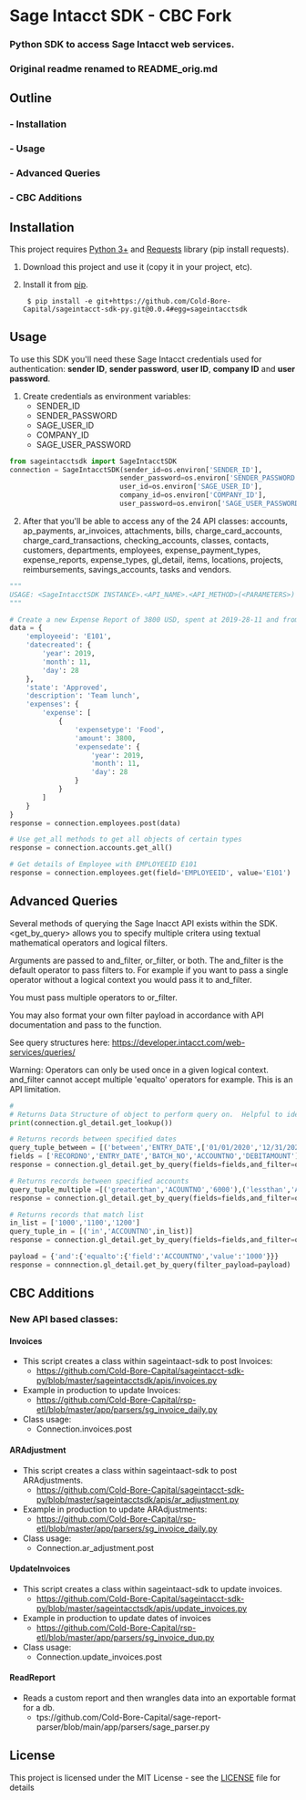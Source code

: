 # Sage Intacct SDK - CBC Fork
### Python SDK to access Sage Intacct web services. 

### Original readme renamed to README_orig.md

## Outline
 ### - Installation
 ### - Usage
 ### - Advanced Queries
 ### - CBC Additions

 

## Installation
This project requires [Python 3+](https://www.python.org/downloads/) and [Requests](https://pypi.org/project/requests/) library (pip install requests).

1. Download this project and use it (copy it in your project, etc).
2. Install it from [pip](https://pypi.org).
        
        $ pip install -e git+https://github.com/Cold-Bore-Capital/sageintacct-sdk-py.git@0.0.4#egg=sageintacctsdk


## Usage

To use this SDK you'll need these Sage Intacct credentials used for authentication: **sender ID**, **sender password**, **user ID**, **company ID** and **user password**.


1. Create credentials as environment variables:
   - SENDER_ID 
   - SENDER_PASSWORD 
   - SAGE_USER_ID 
   - COMPANY_ID 
   - SAGE_USER_PASSWORD
```python
from sageintacctsdk import SageIntacctSDK
connection = SageIntacctSDK(sender_id=os.environ['SENDER_ID'],
                           sender_password=os.environ['SENDER_PASSWORD'],
                           user_id=os.environ['SAGE_USER_ID'],
                           company_id=os.environ['COMPANY_ID'],
                           user_password=os.environ['SAGE_USER_PASSWORD'])

```
2. After that you'll be able to access any of the 24 API classes: accounts, ap_payments, ar_invoices, attachments, bills, charge_card_accounts, charge_card_transactions, checking_accounts, classes, contacts, customers, departments, employees, expense_payment_types, expense_reports, expense_types, gl_detail, items, locations, projects, reimbursements, savings_accounts, tasks and vendors.
```python
"""
USAGE: <SageIntacctSDK INSTANCE>.<API_NAME>.<API_METHOD>(<PARAMETERS>)
"""

# Create a new Expense Report of 3800 USD, spent at 2019-28-11 and from employee with employee id E101
data = {
    'employeeid': 'E101',
    'datecreated': {
        'year': 2019,
        'month': 11,
        'day': 28
    },
    'state': 'Approved',
    'description': 'Team lunch',
    'expenses': {
        'expense': [
            {
                'expensetype': 'Food',
                'amount': 3800,
                'expensedate': {
                    'year': 2019,
                    'month': 11,
                    'day': 28
                }
            }
        ]
    }
}
response = connection.employees.post(data)

# Use get_all methods to get all objects of certain types
response = connection.accounts.get_all()

# Get details of Employee with EMPLOYEEID E101
response = connection.employees.get(field='EMPLOYEEID', value='E101')
```

## Advanced Queries
Several methods of querying the Sage Inacct API exists within the SDK.  <get_by_query> allows you to specify multiple 
critera using textual mathematical operators and logical filters.  
   
Arguments are passed to and_filter, or_filter, or both.  The and_filter is the default operator to pass filters to.
For example if you want to pass a single operator without a logical context you would pass it to and_filter.

You must pass multiple operators to or_filter.

You may also format your own filter payload in accordance with API documentation and pass to the function.

See query structures here: https://developer.intacct.com/web-services/queries/

Warning: Operators can only be used once in a given logical context. and_filter cannot accept multiple 'equalto' operators
for example.  This is an API limitation.

```python
#
# Returns Data Structure of object to perform query on.  Helpful to identify field keys.
print(connection.gl_detail.get_lookup())

# Returns records between specified dates
query_tuple_between = [('between','ENTRY_DATE',['01/01/2020','12/31/2020'])]
fields = ['RECORDNO','ENTRY_DATE','BATCH_NO','ACCOUNTNO','DEBITAMOUNT']
response = connection.gl_detail.get_by_query(fields=fields,and_filter=query_tuple_between)

# Returns records between specified accounts
query_tuple_multiple =[('greaterthan','ACOUNTNO','6000'),('lessthan','ACCOUNTNO','7000')]
response = connection.gl_detail.get_by_query(fields=fields,and_filter=query_tuple_multiple)

# Returns records that match list
in_list = ['1000','1100','1200']
query_tuple_in = [('in','ACCOUNTNO',in_list)]
response = connection.gl_detail.get_by_query(fields=fields,and_filter=query_tuple_in)

payload = {'and':{'equalto':{'field':'ACCOUNTNO','value':'1000'}}}
response = connnection.gl_detail.get_by_query(filter_payload=payload)

```

## CBC Additions
### New API based classes:

#### Invoices 
- This script creates a class within sageintaact-sdk to post Invoices:
  - https://github.com/Cold-Bore-Capital/sageintacct-sdk-py/blob/master/sageintacctsdk/apis/invoices.py
- Example in production to update Invoices:
  - https://github.com/Cold-Bore-Capital/rsp-etl/blob/master/app/parsers/sg_invoice_daily.py
- Class usage:
    - Connection.invoices.post

#### ARAdjustment
- This script creates a class within sageintaact-sdk to post ARAdjustments. 
  - https://github.com/Cold-Bore-Capital/sageintacct-sdk-py/blob/master/sageintacctsdk/apis/ar_adjustment.py
- Example in production to update ARAdjustments:
  - https://github.com/Cold-Bore-Capital/rsp-etl/blob/master/app/parsers/sg_invoice_daily.py
- Class usage:
    - Connection.ar_adjustment.post

#### UpdateInvoices
- This script creates a class within sageintaact-sdk to update invoices.
  - https://github.com/Cold-Bore-Capital/sageintacct-sdk-py/blob/master/sageintacctsdk/apis/update_invoices.py
- Example in production to update dates of invoices
  - https://github.com/Cold-Bore-Capital/rsp-etl/blob/master/app/parsers/sg_invoice_dup.py
- Class usage:
    - Connection.update_invoices.post
#### ReadReport
 - Reads a custom report and then wrangles data into an exportable format for a db.
   - tps://github.com/Cold-Bore-Capital/sage-report-parser/blob/main/app/parsers/sage_parser.py

    
## License

This project is licensed under the MIT License - see the [LICENSE](LICENSE) file for details
